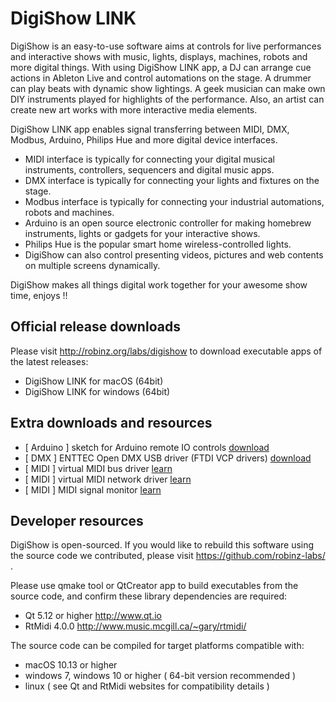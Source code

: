# DigiShow LINK
DigiShow is an easy-to-use software aims at controls for live performances and interactive shows with music, lights, displays, machines, robots and more digital things. With using DigiShow LINK app, a DJ can arrange cue actions in Ableton Live and control automations on the stage. A drummer can play beats with dynamic show lightings. A geek musician can make own DIY instruments played for highlights of the performance. Also, an artist can create new art works with more interactive media elements.

DigiShow LINK app enables signal transferring between MIDI, DMX, Modbus, Arduino, Philips Hue and more digital device interfaces.

- MIDI interface is typically for connecting your digital musical instruments, controllers, sequencers and digital music apps.
- DMX interface is typically for connecting your lights and fixtures on the stage. 
- Modbus interface is typically for connecting your industrial automations, robots and machines.
- Arduino is an open source electronic controller for making homebrew instruments, lights or gadgets for your interactive shows.
- Philips Hue is the popular smart home wireless-controlled lights.
- DigiShow can also control presenting videos, pictures and web contents on multiple screens dynamically.

DigiShow makes all things digital work together for your awesome show time, enjoys !!

## Official release downloads
Please visit http://robinz.org/labs/digishow to download executable apps of the latest releases:
- DigiShow LINK for macOS (64bit)
- DigiShow LINK for windows (64bit)

## Extra downloads and resources
- [ Arduino ] sketch for Arduino remote IO controls [download](https://github.com/robinz-labs/rioc-arduino/releases)
- [ DMX ] ENTTEC Open DMX USB driver (FTDI VCP drivers) [download](https://www.ftdichip.com/Drivers/VCP.htm)
- [ MIDI ] virtual MIDI bus driver [learn](https://help.ableton.com/hc/en-us/articles/209774225-How-to-setup-a-virtual-MIDI-bus) 
- [ MIDI ] virtual MIDI network driver [learn](https://help.ableton.com/hc/en-us/articles/209071169-How-to-setup-a-virtual-MIDI-network) 
- [ MIDI ] MIDI signal monitor [learn](https://support.native-instruments.com/hc/en-us/articles/209544729-How-to-Monitor-the-Input-of-a-MIDI-Controller)

## Developer resources
DigiShow is open-sourced. If you would like to rebuild this software using the source code we contributed, please visit https://github.com/robinz-labs/ .

Please use qmake tool or QtCreator app to build executables from the source code, and confirm these library dependencies are required:
- Qt 5.12 or higher http://www.qt.io
- RtMidi 4.0.0 http://www.music.mcgill.ca/~gary/rtmidi/

The source code can be compiled for target platforms compatible with:
- macOS 10.13 or higher
- windows 7, windows 10 or higher ( 64-bit version recommended )
- linux ( see Qt and RtMidi websites for compatibility details )
